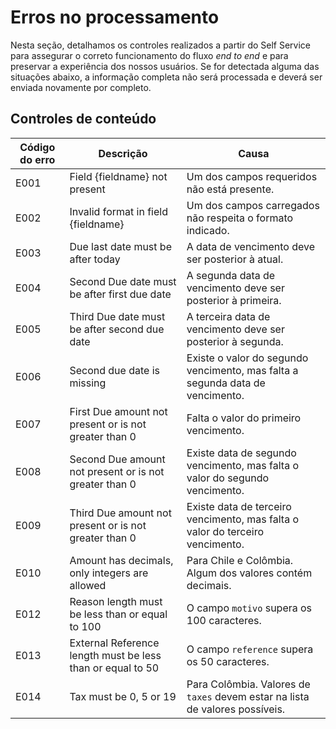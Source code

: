 # Erros no processamento

Nesta seção, detalhamos os controles realizados a partir do Self Service para assegurar o correto funcionamento do fluxo _end to end_ e para preservar a experiência dos nossos usuários. Se for detectada alguma das situações abaixo, a informação completa não será processada e deverá ser enviada novamente por completo.

## Controles de conteúdo

| Código do erro | Descrição                                                                                | Causa                                                                                       |
|----------------|------------------------------------------------------------------------------------------|---------------------------------------------------------------------------------------------|
| E001           | Field {fieldname} not present                                                            | Um dos campos requeridos não está presente.                                                 |
| E002           | Invalid format in field {fieldname}                                                      | Um dos campos carregados não respeita o formato indicado.                                   |
| E003           | Due last date must be after today                                                        | A data de vencimento deve ser posterior à atual.                                            |
| E004           | Second Due date must be after first due date                                             | A segunda data de vencimento deve ser posterior à primeira.                                 |
| E005           | Third Due date must be after second due date                                             | A terceira data de vencimento deve ser posterior à segunda.                                 |
| E006           | Second due date is missing                                                               | Existe o valor do segundo vencimento, mas falta a segunda data de vencimento.               |
| E007           | First Due amount not present or is not greater than 0                                     | Falta o valor do primeiro vencimento.                                                       |
| E008           | Second Due amount not present or is not greater than 0                                    | Existe data de segundo vencimento, mas falta o valor do segundo vencimento.                 |
| E009           | Third Due amount not present or is not greater than 0                                     | Existe data de terceiro vencimento, mas falta o valor do terceiro vencimento.               |
| E010           | Amount has decimals, only integers are allowed                                           | Para Chile e Colômbia. Algum dos valores contém decimais.                                        |
| E012           | Reason length must be less than or equal to 100                                          | O campo `motivo` supera os 100 caracteres.                                                  |
| E013           | External Reference length must be less than or equal to 50                               | O campo `reference` supera os 50 caracteres.                                               |
| E014           | Tax must be 0, 5 or 19                                                                   | Para Colômbia. Valores de `taxes` devem estar na lista de valores possíveis.                    |